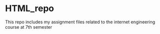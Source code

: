# HTML_repo
This repo includes my assignment files related to the internet engineering course at 7th semester 
